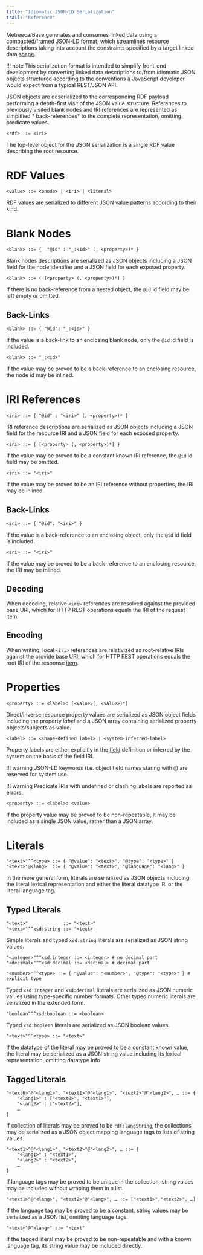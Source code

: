 ```yaml
---
title: "Idiomatic JSON-LD Serialization"
trail: "Reference"
---
```


[comment]: <> (excerpt:	JSON-LD serialization format grammar)


Metreeca/Base generates and consumes linked data using a compacted/framed [JSON-LD](https://json-ld.org) format, which
streamlines resource descriptions taking into account the constraints specified by a target linked
data [shape](spec-language.md#shapes).

!!! note This serialization format is intended to simplify front-end development by converting linked data descriptions
to/from idiomatic JSON objects structured according to the conventions a JavaScript developer would expect from a typical
REST/JSON API.

JSON objects are deserialized to the corresponding RDF payload performing a depth-first visit of the JSON value
structure. References to previously visited blank nodes and IRI references are represented as simplified *
back-references* to the complete representation, omitting predicate values.

	<rdf> ::= <iri>

The top-level object for the JSON serialization is a single RDF value describing the root resource.

# RDF Values

```
<value> ::= <bnode> | <iri> | <literal>
```

RDF values are serialized to different JSON value patterns according to their kind.

# Blank Nodes

	<blank> ::= {  "@id" : "_:<id>" (, <property>)* }

Blank nodes descriptions are serialized as JSON objects including a JSON field for the node identifier and a JSON field
for each exposed property.

```
<blank> ::= { [<property> (, <property>)*] }
```

If there is no back-reference from a nested object, the `@id` id field may be left empty or omitted.

## Back-Links

```
<blank> ::= { "@id": "_:<id>" }
```

If the value is a back-link to an enclosing blank node, only the `@id` id field is included.

```
<blank> ::= "_:<id>"
```

If the value may be proved to be a back-reference to an enclosing resource, the node id may be inlined.

# IRI References

```
<iri> ::= { "@id" : "<iri>" (, <property>)* }
```

IRI reference descriptions are serialized as JSON objects including a JSON field for the resource IRI and a JSON field
for each exposed property.

```
<iri> ::= { [<property> (, <property>)*] }
```

If the value may be proved to be a constant known IRI reference, the `@id` id field may be omitted.

```
<iri> ::= "<iri>"
```

If the value may be proved to be an IRI reference without properties, the IRI may be inlined.

## Back-Links

```
<iri> ::= { "@id": "<iri>" }
```

If the value is a back-reference to an enclosing object, only the `@id` id field is included.

```
<iri> ::= "<iri>"
```

If the value may be proved to be a back-reference to an enclosing resource, the IRI may be inlined.

## Decoding

When decoding, relative `<iri>` references are resolved against the provided base URI, which for HTTP REST operations
equals the IRI of the request [item](../javadocs/com/metreeca/rest/Message.html#item--).

## Encoding

When writing, local `<iri>` references are relativized as root-relative IRIs against the provide base URI, which for HTTP
REST operations equals the root IRI of the response [item](../javadocs/com/metreeca/rest/Message.html#item--).

# Properties

```
<property> ::= <label>: [<value>(, <value>)*]
```

Direct/inverse resource property values are serialized as JSON object fields including the property *label* and a JSON
array containing serialized property objects/subjects as value.

```
<label> ::= <shape-defined label> | <system-inferred-label>
```

Property labels are either explicitly in the [field](../javadocs/com/metreeca/json/shapes/Field.html) definition or
inferred by the system on the basis of the field IRI.

!!! warning JSON-LD keywords (i.e. object field names staring with `@`) are reserved for system use.

!!! warning Predicate IRIs with undefined or clashing labels are reported as errors.

```
<property> ::= <label>: <value>
```

If the property value may be proved to be non-repeatable, it may be included as a single JSON value, rather than a JSON
array.

# Literals

```
"<text>"^^<type> ::= { "@value": "<text>", "@type": "<type>" }
"<text>"@<lang>  ::= { "@value": "<text>", "@language": "<lang>" }
```

In the more general form, literals are serialized as JSON objects including the literal lexical representation and either
the literal datatype IRI or the literal language tag.

## Typed Literals

```
"<text>"             ::= "<text>"
"<text>"^^xsd:string ::= "<text>
```

Simple literals and typed `xsd:string` literals are serialized as JSON string values.

```
"<integer>"^^xsd:integer ::= <integer> # no decimal part
"<decimal>"^^xsd:decimal ::= <decimal> # decimal part

"<number>"^^<type> ::= { "@value": "<number>", "@type": "<type>" } # explicit type
```

Typed `xsd:integer` and `xsd:decimal` literals are serialized as JSON numeric values using type-specific number formats.
Other typed numeric literals are serialized in the extended form.

```
"boolean"^^xsd:boolean ::= <boolean>
```

Typed `xsd:boolean` literals are serialized as JSON boolean values.

	"<text>"^^<type> ::= "<text>"

If the datatype of the literal may be proved to be a constant known value, the literal may be serialized as a JSON string
value including its lexical representation, omitting datatype info.

## Tagged Literals

```
"<text0>"@"<lang1>", "<text1>"@"<lang1>", "<text2>"@"<lang2>", … ::= { 
	"<lang1>" : ["<text0>", "<text1>"],
	"<lang2>" : ["<text2>"],
	…
} 
```

If collection of literals may be proved to be `rdf:langString`, the collections may be serialized as a JSON object
mapping language tags to lists of string values.

```
"<text1>"@"<lang1>", "<text2>"@"<lang2>", … ::= { 
	"<lang1>" : "<text1>",
	"<lang2>" : "<text2>",
	…
} 
```

If language tags may be proved to be unique in the collection, string values may be included without wraping them in a
list.

```
"<text1>"@"<lang>", "<text2>"@"<lang>", … ::= ["<text1>","<text2>", …]
```

If the language tag may be proved to be a constant, string values may be serialized as a JSON list, omitting language
tags.

```
"<text>"@"<lang>" ::= "<text"
```

If the tagged literal may be proved to be non-repeatable and with a known language tag, its string value may be included
directly.